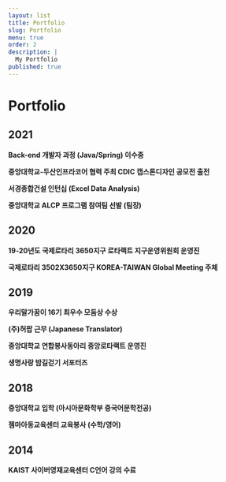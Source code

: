 ```yaml
---
layout: list
title: Portfolio
slug: Portfolio
menu: true
order: 2
description: |
  My Portfolio
published: true
---
```

# Portfolio

## 2021

**Back-end 개발자 과정 (Java/Spring) 이수중**

**중앙대학교-두산인프라코어 협력 주최 CDIC 캡스톤디자인 공모전 출전**

**서경종합건설 인턴십 (Excel Data Analysis)**

**중앙대학교 ALCP 프로그램 참여팀 선발 (팀장)** 

## 2020

**19-20년도 국제로타리 3650지구 로타랙트 지구운영위원회 운영진**

**국제로타리 3502X3650지구 KOREA-TAIWAN Global Meeting 주체**

## 2019

**우리말가꿈이 16기 최우수 모둠상 수상**

**(주)허팝 근무 (Japanese Translator)**

**중앙대학교 연합봉사동아리 중앙로타랙트 운영진**

**생명사랑 밤길걷기 서포터즈**

## 2018

**중앙대학교 입학 (아시아문화학부 중국어문학전공)**

**젬마아동교육센터 교육봉사 (수학/영어)**

## 2014

**KAIST 사이버영재교육센터 C언어 강의 수료** 




